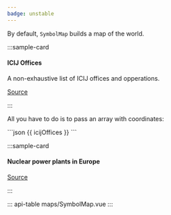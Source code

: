 ```yaml
---
badge: unstable
---
```


By default, `SymbolMap` builds a map of the world.

:::sample-card
<div class="bg-white p-4">
  <h4>ICIJ Offices</h4>
  <p class="mb-4">A non-exhaustive list of ICIJ offices and opperations.</p>
  <symbol-map :data="icijOffices" horizontal-legend zoomable>
    <template #tooltip="{ category, label }">
      <span v-html="`${label} (${category})`"></span>
    </template>
  </symbol-map>
  <p class="text-right">
    <a href="#">
      Source
    </a>
  </p>
</div>
:::

All you have to do is to pass an array with coordinates:

<collapsible-block label="Show the data structure">
```json
{{ icijOffices }}
```
</collapsible-block>

:::sample-card
<div class="bg-white p-4">
  <h4>Nuclear power plants in Europe</h4>
  <symbol-map 
    :data="powerPlants"
    :marker-path="powerPlantMarkerPath"
    :marker-width="powerPlantMarkerWidth"
    category-objects-path="reactors"
    class="power-plants-map"
    fit-to-markers
    horizontal-legend
    tooltip-placement="rightbottom">
    <template #tooltip="{ country, label, MWe }">
      <div class="text-left p-1">
        <h6 v-html="`${label} (${country})`"></h6>
        <strong class="h3" v-html="`${MWe} MWe`"></strong>
      </div>
    </template>
    <template #legend-label="{ label}">
      <span v-if="label === '1'" v-html="'1 reactor'"></span>
      <span v-else v-html="`${label} reactors`"></span>
    </template>
  </symbol-map>
  <p class="text-right">
    <a href="https://pris.iaea.org/PRIS/">
      Source
    </a>
  </p>
</div>
:::
	
<script>
import * as d3 from 'd3'

export default {	
  computed: {
    powerPlantMarkerWidth () {
      const scale = d3.scaleLinear()
        .domain(d3.extent(this.powerPlants, d => d.MWe))
        .range([5, 20])
      return d => scale(d.MWe)
    },
    powerPlantMarkerPath () {
      return 'M 143.97,136.52 144,153 H 0 V 137 C 18.15,94.8 28.98,48.61 30,0 h 84 c 1.01,48.36 11.98,94.49 29.97,136.52 z'
    }
  },
  data () {
    return {
      icijOffices: [
        { latitude: 48.859116, longitude: 2.331839, category: 'Technology', label: 'Paris, France' },
        { latitude: 25.766368, longitude: -80.210268, category: 'Technology', label: 'Miami, FL, USA' },
        { latitude: 40.429913, longitude: -3.669245, category: 'Technology', label: 'Madrid, Spain' },
        { color: '#aff05b', latitude: 35.128683, longitude: -106.579128, category: 'Data', label: 'Alburquerque, USA' },
        { color: '#aff05b', latitude: 44.80401, longitude: 20.46513, category: 'Data', label: 'Belgrade, Serbia' },
        { color: '#aff05b', latitude: 53.33928, longitude: -6.281314, category: 'Data', label: 'Dublin, Ireland' },
        { latitude: -34.035875, longitude: 151.194191, category: 'Finance', label: 'Sydney, Australia' },
        { latitude: 18.2076699, longitude: -67.1463184, category: 'Finance', label: 'Puerto Rico' },
        { color: '#6e40aa', latitude: 38.9072, longitude: -77.0369, category: 'Editorial', label: 'Washington DC, USA' },
        { color: '#6e40aa', latitude: 47.4808722, longitude: 18.8501225, category: 'Editorial', label: 'Budapest, Hungary' }
      ],
      powerPlants: [
        { latitude: 53.85083, longitude: 9.34472, label: "Brokdorf", reactors: 1, MWe: 1410, country: "Germany" },
        { latitude: 39.80806, longitude: -5.69694, label: "Almaraz", reactors: 2, MWe: 2017, country: "Spain" },
        { latitude: 60.40333, longitude: 18.16667, label: "Forsmark", reactors: 3, MWe: 3138, country: "Sweden" },
        { latitude: 45.25583, longitude: -0.69306, label: "Blayais", reactors: 4, MWe: 3640, country: "France" },
        { latitude: 51.01528, longitude: 2.13611, label: "Gravelines", reactors: 6, MWe: 5460, country: "France" },
        { latitude: 41.2, longitude: 0.56944, label: "Ascó", reactors: 2, MWe: 1992, country: "Spain" },
        { latitude: 47.50972, longitude: 2.875, label: "Belleville", reactors: 2, MWe: 2620, country: "France" },
        { latitude: 45.8, longitude: 5.27083, label: "Bugey", reactors: 4, MWe: 3580, country: "France" },
        { latitude: 49.41583, longitude: 6.21806, label: "Cattenom", reactors: 4, MWe: 5200, country: "France" },
        { latitude: 44.32222, longitude: 28.05722, label: "Cernavodă", reactors: 2, MWe: 1300, country: "Romania" },
        { latitude: 47.23056, longitude: 0.17056, label: "Chinon", reactors: 4, MWe: 3620, country: "France" },
        { latitude: 50.09, longitude: 4.78944, label: "Chooz", reactors: 2, MWe: 3000, country: "France" },
        { latitude: 46.45667, longitude: 0.65278, label: "Civaux", reactors: 2, MWe: 2990, country: "France" },
        { latitude: 39.21667, longitude: -1.05, label: "Cofrentes", reactors: 1, MWe: 1064, country: "Spain" },
        { latitude: 44.63306, longitude: 4.75667, label: "Cruas", reactors: 4, MWe: 3660, country: "France" },
        { latitude: 47.73306, longitude: 2.51667, label: "Dampierre", reactors: 4, MWe: 3560, country: "France" },
        { latitude: 51.32472, longitude: 4.25861, label: "Doel", reactors: 4, MWe: 2911, country: "Belgium" },
        { latitude: 49.085, longitude: 16.14889, label: "Dukovany", reactors: 4, MWe: 2040, country: "Czech Republic" },
        { latitude: 50.91389, longitude: 0.96389, label: "Dungeness", reactors: 2, MWe: 1040, country: "United Kingdom" },
        { latitude: 52.47417, longitude: 7.31778, label: "Emsland", reactors: 1, MWe: 1329, country: "Germany" },
        { latitude: 47.90306, longitude: 7.56306, label: "Fessenheim", reactors: 2, MWe: 1760, country: "France" },
        { latitude: 49.53639, longitude: -1.88167, label: "Flamanville", reactors: 2, MWe: 2660, country: "France" },
        { latitude: 44.10667, longitude: 0.84528, label: "Golfech", reactors: 2, MWe: 2620, country: "France" },
        { latitude: 52.03528, longitude: 9.41333, label: "Grohnde", reactors: 1, MWe: 1360, country: "Germany" },
        { latitude: 48.51472, longitude: 10.40222, label: "Gundremmingen", reactors: 1, MWe: 1288, country: "Germany" },
        { latitude: 54.635, longitude: -1.18083, label: "Hartlepool", reactors: 2, MWe: 1190, country: "United Kingdom" },
        { latitude: 54.02889, longitude: -2.91611, label: "Heysham", reactors: 4, MWe: 2400, country: "United Kingdom" },
        { latitude: 48.60556, longitude: 12.29306, label: "Isar", reactors: 2, MWe: 1410, country: "Germany" },
        { latitude: 50.30139, longitude: 26.64972, label: "Khmelnitskiy", reactors: 2, MWe: 1900, country: "Ukraine" },
        { latitude: 43.74611, longitude: 23.77056, label: "Kozloduy", reactors: 2, MWe: 1906, country: "Bulgaria" },
        { latitude: 47.60306, longitude: 8.18472, label: "Leibstadt", reactors: 1, MWe: 1190, country: "Switzerland" },
        { latitude: 43.43333, longitude: -2.8725, label: "Lemoniz", reactors: 2, MWe: 1800, country: "Spain" },
        { latitude: 49.04167, longitude: 9.175, label: "Neckarwestheim", reactors: 2, MWe: 1310, country: "Germany" },
        { latitude: 48.51528, longitude: 3.51778, label: "Nogent", reactors: 2, MWe: 2620, country: "France" },
        { latitude: 61.23694, longitude: 21.44083, label: "Olkiluoto", reactors: 2, MWe: 1740, country: "Finland" },
        { latitude: 57.41556, longitude: 16.67111, label: "Oskarshamn", reactors: 1, MWe: 1400, country: "Sweden" },
        { latitude: 46.5725, longitude: 18.85417, label: "Paks", reactors: 4, MWe: 1889, country: "Hungary" },
        { latitude: 49.85806, longitude: 0.63556, label: "Paluel", reactors: 4, MWe: 5320, country: "France" },
        { latitude: 49.97667, longitude: 1.21194, label: "Penly", reactors: 2, MWe: 2660, country: "France" },
        { latitude: 49.2525, longitude: 8.43639, label: "Philippsburg", reactors: 2, MWe: 1402, country: "Germany" },
        { latitude: 57.25972, longitude: 12.11083, label: "Ringhals", reactors: 4, MWe: 3649, country: "Sweden" },
        { latitude: 51.32778, longitude: 25.89167, label: "Rivne", reactors: 4, MWe: 2645, country: "Ukraine" },
        { latitude: 45.40444, longitude: 4.75444, label: "Saint-Alban", reactors: 2, MWe: 2670, country: "France" },
        { latitude: 47.72, longitude: 1.5775, label: "Saint-Laurent", reactors: 2, MWe: 1830, country: "France" },
        { latitude: 52.21333, longitude: 1.61861, label: "Sizewell-B", reactors: 1, MWe: 1188, country: "United Kingdom" },
        { latitude: 47.81667, longitude: 31.21667, label: "South Ukraine", reactors: 3, MWe: 2850, country: "Ukraine" },
        { latitude: 49.18, longitude: 14.37611, label: "Temelin", reactors: 2, MWe: 1926, country: "Czech Republic" },
        { latitude: 50.53472, longitude: 5.2725, label: "Tihange", reactors: 3, MWe: 3016, country: "Belgium" },
        { latitude: 55.96806, longitude: -2.40917, label: "Torness", reactors: 2, MWe: 1205, country: "United Kingdom" },
        { latitude: 44.32972, longitude: 4.73222, label: "Tricastin", reactors: 4, MWe: 3660, country: "France" },
        { latitude: 40.70111, longitude: -2.62194, label: "Trillo", reactors: 1, MWe: 1003, country: "Spain" },
        { latitude: 40.95139, longitude: 0.86667, label: "Vandellòs", reactors: 1, MWe: 1045, country: "Spain" },
        { latitude: 47.51222, longitude: 34.58583, label: "Zaporizhzhia", reactors: 6, MWe: 5700, country: "Ukraine"  }
      ]
    }
  }
}
</script>

<style lang="scss" scoped>
.power-plants-map.symbol-map {
  --category-color-0n: #ffeda0;
  --category-color-1n: #fed976;
  --category-color-2n: #feb24c;
  --category-color-3n: #fd8d3c;
  --category-color-4n: #fc4e2a;
  --category-color-5n: #e31a1c;
  --category-color-6n: #b10026;
  --category-color-7n: #630015;
}
</style>

::: api-table maps/SymbolMap.vue :::
